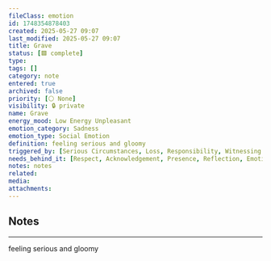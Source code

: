 ```yaml
---
fileClass: emotion
id: 1748354878403
created: 2025-05-27 09:07
last_modified: 2025-05-27 09:07
title: Grave
status: [🟩 complete]
type: 
tags: []
category: note
entered: true
archived: false
priority: [⚪ None]
visibility: 🔒 private
name: Grave
energy_mood: Low Energy Unpleasant
emotion_category: Sadness
emotion_type: Social Emotion
definition: feeling serious and gloomy
triggered_by: [Serious Circumstances, Loss, Responsibility, Witnessing Suffering]
needs_behind_it: [Respect, Acknowledgement, Presence, Reflection, Emotional Support]
notes: notes
related: 
media: 
attachments:
---
```


## Notes
---
feeling serious and gloomy

